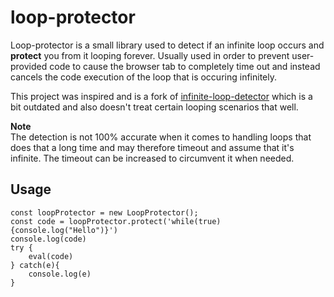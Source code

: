 # loop-protector
Loop-protector is a small library used to detect if an infinite loop occurs and **protect** you from it looping forever. Usually used in order to prevent user-provided code to cause the browser tab to completely time out and instead cancels the code execution of the loop that is occuring infinitely.

This project was inspired and is a fork of [infinite-loop-detector](https://github.com/xieranmaya/infinite-loop-detector) which is a bit outdated and also doesn't treat certain looping scenarios that well.

**Note**  
The detection is not 100% accurate when it comes to handling loops that does that a long time and may therefore timeout and assume that it's infinite. The timeout can be increased to circumvent it when needed.

## Usage

```
const loopProtector = new LoopProtector();
const code = loopProtector.protect('while(true){console.log("Hello")}')
console.log(code)
try {
    eval(code)
} catch(e){
    console.log(e)
}
```
